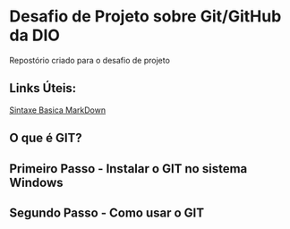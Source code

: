 # Desafio de Projeto sobre Git/GitHub da DIO
Repostório criado para o desafio de projeto

## Links Úteis:
[Sintaxe Basica MarkDown](https://www.markdownguide.org/basic-syntax/)

## O que é GIT?

## Primeiro Passo - Instalar o GIT no sistema Windows

## Segundo Passo - Como usar o GIT


